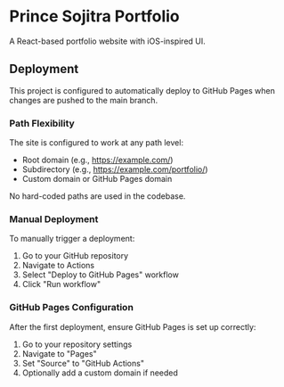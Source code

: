 # Prince Sojitra Portfolio

A React-based portfolio website with iOS-inspired UI.

## Deployment

This project is configured to automatically deploy to GitHub Pages when changes are pushed to the main branch.

### Path Flexibility

The site is configured to work at any path level:
- Root domain (e.g., https://example.com/)
- Subdirectory (e.g., https://example.com/portfolio/)
- Custom domain or GitHub Pages domain

No hard-coded paths are used in the codebase.

### Manual Deployment

To manually trigger a deployment:

1. Go to your GitHub repository
2. Navigate to Actions
3. Select "Deploy to GitHub Pages" workflow
4. Click "Run workflow"

### GitHub Pages Configuration

After the first deployment, ensure GitHub Pages is set up correctly:

1. Go to your repository settings
2. Navigate to "Pages"
3. Set "Source" to "GitHub Actions"
4. Optionally add a custom domain if needed 